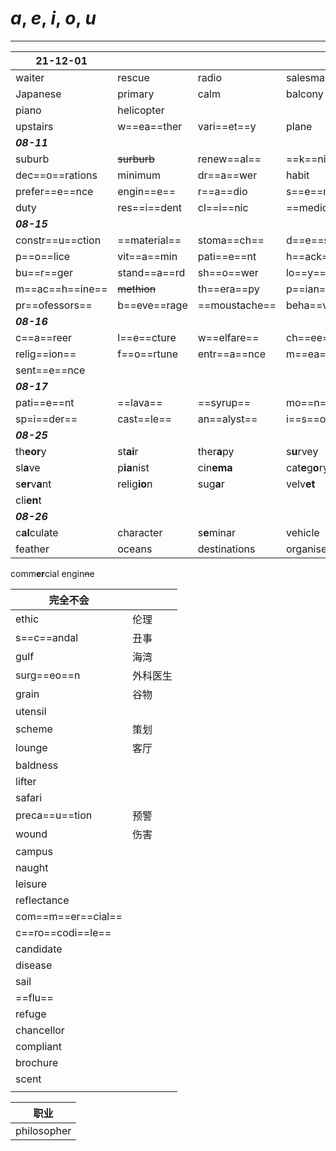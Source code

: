 # ***a***, ***e***, ***i***, ***o***, ***u***

---

| 21-12-01         |              |               |                     |                  |                 |
| ---------------- | ------------ | ------------- | ------------------- | ---------------- | --------------- |
| waiter           | rescue       | radio         | salesman            | cinema           | sailing         |
| Japanese         | primary      | calm          | balcony             | court            | fish dish       |
| piano            | helicopter   |               |                     |                  |                 |
| upstairs         | w==ea==ther  | vari==et==y   | plane               | tourism          | stick           |
| ***08-11***      |              |               |                     |                  |                 |
| suburb           | ~~surburb~~  | renew==al==   | ==k==nife           | caf==e==teria    | com==edy==      |
| dec==o==rations  | minimum      | dr==a==wer    | habit               | ~~habbit~~       |                 |
| prefer==e==nce   | engin==e==   | r==a==dio     | s==e==minar         | gu==e==st        | mus==cle==      |
| duty             | res==i==dent | cl==i==nic    | ==medicine==        | min==e==ral      | adv==e==nture   |
| ***08-15***      |              |               |                     |                  |                 |
| constr==u==ction | ==material== | stoma==ch==   | d==e==st==i==nation | rel==ief==       | ==bowl==        |
| p==o==lice       | vit==a==min  | pati==e==nt   | h==ack==            | hi==ke==         | ==epi==demic    |
| bu==r==ger       | stand==a==rd | sh==o==wer    | lo==y==alty         | confi==r==mation |                 |
| m==ac==h==ine==  | ~~methion~~  | th==era==py   | p==ian==ist         | mag==azine==     | dele==gate==    |
| pr==ofessors==   | b==eve==rage | ==moustache== | beha==viours==      | behavio==u==rs   | des==ert==      |
| ***08-16***      |              |               |                     |                  |                 |
| c==a==reer       | l==e==cture  | w==elfare==   | ch==ee==se          | pollut==a==nt    | det==ail==      |
| relig==ion==     | f==o==rtune  | entr==a==nce  | m==ea==surement     | compli==a==nt    | rec==ru==it     |
| sent==e==nce     |              |               |                     |                  |                 |
| ***08-17***      |              |               |                     |                  |                 |
| pati==e==nt      | ==lava==     | ==syrup==     | mo==n==th           | ==i==rrigation   | ex==is==ting    |
| sp=i==der==      | cast==le==   | an==alyst==   | i==s==olation       | per==io==d       | cafe==ter==ia   |
| ***08-25***      |              |               |                     |                  |                 |
| th**eor**y       | st**ai**r    | ther**a**py   | s**u**rvey          | l**e**sson       | schol**a**rship |
| sl**a**ve        | p**ia**nist  | cin**ema**    | cat**e**g**o**ry    | ex**er**cises    |                 |
| s**er**v**a**nt  | relig**io**n | sug**a**r     | velv**et**          | occa**s**ion     | strat**egy**    |
| cli**en**t       |              |               |                     |                  |                 |
| ***08-26***      |              |               |                     |                  |                 |
| c**al**culate    | character    | s**e**minar   | vehicle             | beyond           | borrow          |
| feather          | oceans       | destinations  | organise            |                  |                 |

comm**er**cial
engin~~n~~e



| 完全不会           |          |
| ------------------ | -------- |
| ethic              | 伦理     |
| s==c==andal        | 丑事     |
| gulf               | 海湾     |
| surg==eo==n        | 外科医生 |
| grain              | 谷物     |
| utensil            |          |
| scheme             | 策划     |
| lounge             | 客厅     |
| baldness           |          |
| lifter             |          |
| safari             |          |
| preca==u==tion     | 预警     |
| wound              | 伤害     |
| campus             |          |
| naught             |          |
| leisure            |          |
| reflectance        |          |
| com==m==er==cial== |          |
| c==ro==codi==le==  |          |
| candidate          |          |
| disease            |          |
| sail               |          |
| ==flu==            |          |
| refuge             |          |
| chancellor         |          |
| compliant          |          |
| brochure           |          |
| scent              |          |
|                    |          |

| 职业        |
| ----------- |
| philosopher | 